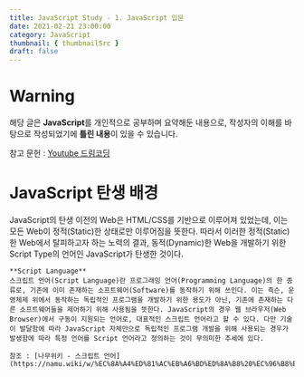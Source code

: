 ```yaml
---
title: JavaScript Study - 1. JavaScript 입문
date: 2021-02-21 23:00:00
category: JavaScript
thumbnail: { thumbnailSrc }
draft: false
---
```


# Warning
해당 글은 **JavaScript**를 개인적으로 공부하며 요약해둔 내용으로, 
작성자의 이해를 바탕으로 작성되었기에 **틀린 내용**이 있을 수 있습니다.    

참고 문헌 : [Youtube 드림코딩](https://www.youtube.com/watch?v=wcsVjmHrUQg&list=PLv2d7VI9OotTVOL4QmPfvJWPJvkmv6h-2)


# JavaScript 탄생 배경
JavaScript의 탄생 이전의 Web은 HTML/CSS를 기반으로 이루어져 있었는데, 이는 모든 Web이 정적(Static)한 상태로만 이루어짐을 뜻한다. 따라서 이러한 정적(Static)한 Web에서 탈피하고자 하는 노력의 결과, 동적(Dynamic)한 Web을 개발하기 위한 Script Type의 언어인 JavaScript가 탄생한 것이다.    

```
**Script Language**   
스크립트 언어(Script Language)란 프로그래밍 언어(Programming Language)의 한 종류로, 기존에 이미 존재하는 소프트웨어(Software)를 동작하기 위해 쓰인다. 이는 즉슨, 운영체제 위에서 동작하는 독립적인 프로그램을 개발하기 위한 용도가 아닌, 기존에 존재하는 다른 소프트웨어들을 제어하기 위해 사용됨을 뜻한다. JavaScript의 경우 웹 브라우저(Web Browser)에서 구동이 지원되는 언어로, 대표적인 스크립트 언어라고 할 수 있다. 다만 기술이 발달함에 따라 JavaScript 자체만으로 독립적인 프로그램 개발을 위해 사용되는 경우가 발생함에 따라 특정 언어를 Script 언어라고 정의하는 것이 무의미한 추세에 있다.

참조 : [나무위키 - 스크립트 언어](https://namu.wiki/w/%EC%8A%A4%ED%81%AC%EB%A6%BD%ED%8A%B8%20%EC%96%B8%EC%96%B4)
```

